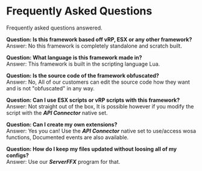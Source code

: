 # Frequently Asked Questions
Frequently asked questions answered.

**Question: Is this framework based off vRP, ESX or any other framework?**  
Answer: No this framework is completely standalone and scratch built.

**Question: What language is this framework made in?**  
Answer: This framework is built in the scripting language Lua.

**Question: Is the source code of the framework obfuscated?**  
Answer: No, All of our customers can edit the source code how they want and is not "obfuscated" in any way.

**Question: Can I use ESX scripts or vRP scripts with this framework?**  
Answer: Not straight out of the box, It is possible however if you modify the script with the **_API Connector_** native set.

**Question: Can I create my own extensions?**  
Answer: Yes you can! Use the **_API Connector_** native set to use/access wosa functions, Documented events are also available.

**Question: How do I keep my files updated without loosing all of my configs?**  
Answer: Use our **_ServerFFX_** program for that.